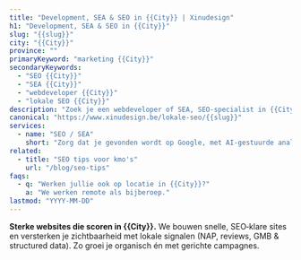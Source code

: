 ```yaml
---
title: "Development, SEA & SEO in {{City}} | Xinudesign"
h1: "Development, SEA & SEO in {{City}}"
slug: "{{slug}}"
city: "{{City}}"
province: ""
primaryKeyword: "marketing {{City}}"
secondaryKeywords:
  - "SEO {{City}}"
  - "SEA {{City}}"
  - "webdeveloper {{City}}"
  - "lokale SEO {{City}}"
description: "Zoek je een webdeveloper of SEA, SEO‑specialist in {{City}}? Xinudesign helpt kmo’s met snelle, vindbare websites, AI‑marketing en lokale SEO."
canonical: "https://www.xinudesign.be/lokale-seo/{{slug}}"
services:
  - name: "SEO / SEA"
    short: "Zorg dat je gevonden wordt op Google, met AI‑gestuurde analyses en gerichte campagnes."
related:
  - title: "SEO tips voor kmo's"
    url: "/blog/seo-tips"
faqs:
  - q: "Werken jullie ook op locatie in {{City}}?"
    a: "We werken remote als bijberoep."
lastmod: "YYYY-MM-DD"
---
```


**Sterke websites die scoren in {{City}}.**
We bouwen snelle, SEO‑klare sites en versterken je zichtbaarheid met lokale signalen (NAP, reviews, GMB & structured data). Zo groei je organisch én met gerichte campagnes.

